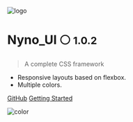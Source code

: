 ![logo](https://i.imgur.com/KfRn2eI.png)

# Nyno_UI 🌕 <small>1.0.2</small>

> A complete CSS framework

- Responsive layouts based on flexbox.
- Multiple colors.


[GitHub](https://github.com/AM77-Dev/Nyno-UI)
[Getting Started](#Nyno-UI)

![color](#FFFFFF)
